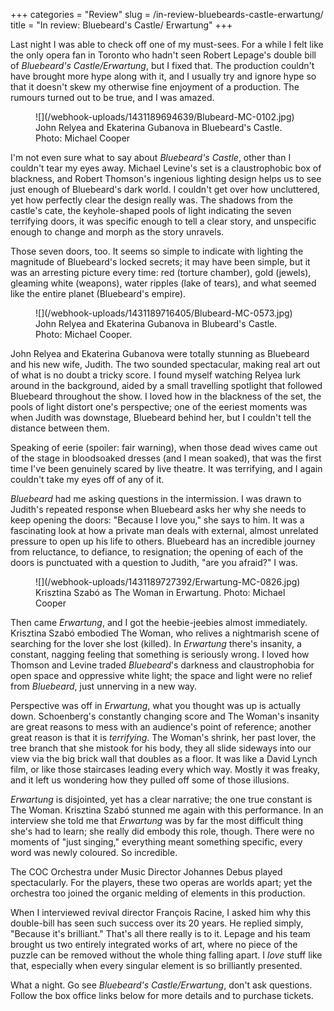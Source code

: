 +++
categories = "Review"
slug = /in-review-bluebeards-castle-erwartung/
title = "In review: Bluebeard&#039;s Castle/ Erwartung"
+++

Last night I was able to check off one of my must-sees. For a while I felt like the only opera fan in Toronto who hadn't seen Robert Lepage's double bill of *Bluebeard's Castle/Erwartung*, but I fixed that. The production couldn't have brought more hype along with it, and I usually try and ignore hype so that it doesn't skew my otherwise fine enjoyment of a production. The rumours turned out to be true, and I was amazed.

<figure data-type="image">
![](/webhook-uploads/1431189694639/Blubeard-MC-0102.jpg)
<figcaption>John Relyea and Ekaterina Gubanova in Bluebeard's Castle. Photo: Michael Cooper</figcaption>
</figure>

I'm not even sure what to say about *Bluebeard's Castle*, other than I couldn't tear my eyes away. Michael Levine's set is a claustrophobic box of blackness, and Robert Thomson's ingenious lighting design helps us to see just enough of Bluebeard's dark world. I couldn't get over how uncluttered, yet how perfectly clear the design really was. The shadows from the castle's cate, the keyhole-shaped pools of light indicating the seven terrifying doors, it was specific enough to tell a clear story, and unspecific enough to change and morph as the story unravels.

Those seven doors, too. It seems so simple to indicate with lighting the magnitude of Bluebeard's locked secrets; it may have been simple, but it was an arresting picture every time: red (torture chamber), gold (jewels), gleaming white (weapons), water ripples (lake of tears), and what seemed like the entire planet (Bluebeard's empire). 

<figure data-type="image">
![](/webhook-uploads/1431189716405/Blubeard-MC-0573.jpg)
<figcaption>John Relyea and Ekaterina Gubanova in Blubeard's Castle. Photo: Michael Cooper.</figcaption>
</figure>

John Relyea and Ekaterina Gubanova were totally stunning as Bluebeard and his new wife, Judith. The two sounded spectacular, making real art out of what is no doubt a tricky score. I found myself watching Relyea lurk around in the background, aided by a small travelling spotlight that followed Bluebeard throughout the show. I loved how in the blackness of the set, the pools of light distort one's perspective; one of the eeriest moments was when Judith was downstage, Bluebeard behind her, but I couldn't tell the distance between them.

Speaking of eerie (spoiler: fair warning), when those dead wives came out of the stage in bloodsoaked dresses (and I mean soaked), that was the first time I've been genuinely scared by live theatre. It was terrifying, and I again couldn't take my eyes off of any of it.

*Bluebeard* had me asking questions in the intermission. I was drawn to Judith's repeated response when Bluebeard asks her why she needs to keep opening the doors: "Because I love you," she says to him. It was a fascinating look at how a private man deals with external, almost unrelated pressure to open up his life to others. Bluebeard has an incredible journey from reluctance, to defiance, to resignation; the opening of each of the doors is punctuated with a question to Judith, "are you afraid?" I was.

<figure data-type="image">
![](/webhook-uploads/1431189727392/Erwartung-MC-0826.jpg)
<figcaption>Krisztina Szabó as The Woman in Erwartung. Photo: Michael Cooper</figcaption>
</figure>

Then came *Erwartung*, and I got the heebie-jeebies almost immediately. Krisztina Szabó embodied The Woman, who relives a nightmarish scene of searching for the lover she lost (killed). In *Erwartung* there's insanity, a constant, nagging feeling that something is seriously wrong. I loved how Thomson and Levine traded *Bluebeard*'s darkness and claustrophobia for open space and oppressive white light; the space and light were no relief from *Bluebeard*, just unnerving in a new way. 

Perspective was off in *Erwartung*, what you thought was up is actually down. Schoenberg's constantly changing score and The Woman's insanity are great reasons to mess with an audience's point of reference; another great reason is that it is *terrifying*. The Woman's shrink, her past lover, the tree branch that she mistook for his body, they all slide sideways into our view via the big brick wall that doubles as a floor. It was like a David Lynch film, or like those staircases leading every which way. Mostly it was freaky, and it left us wondering how they pulled off some of those illusions. 

*Erwartung* is disjointed, yet has a clear narrative; the one true constant is The Woman. Krisztina Szabó stunned me again with this performance. In an interview she told me that *Erwartung* was by far the most difficult thing she's had to learn; she really did embody this role, though. There were no moments of "just singing," everything meant something specific, every word was newly coloured. So incredible.

The COC Orchestra under Music Director Johannes Debus played spectacularly. For the players, these two operas are worlds apart; yet the orchestra too joined the organic melding of elements in this production. 

When I interviewed revival director François Racine, I asked him why this double-bill has seen such success over its 20 years. He replied simply, "Because it's brilliant." That's all there really is to it. Lepage and his team brought us two entirely integrated works of art, where no piece of the puzzle can be removed without the whole thing falling apart. I *love* stuff like that, especially when every singular element is so brilliantly presented. 

What a night. Go see *Bluebeard's Castle/Erwartung*, don't ask questions. Follow the box office links below for more details and to purchase tickets.

